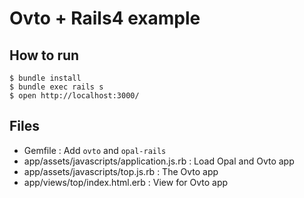 # Ovto + Rails4 example

## How to run

```
$ bundle install
$ bundle exec rails s
$ open http://localhost:3000/
```

## Files

- Gemfile : Add `ovto` and `opal-rails`
- app/assets/javascripts/application.js.rb : Load Opal and Ovto app
- app/assets/javascripts/top.js.rb : The Ovto app
- app/views/top/index.html.erb : View for Ovto app
